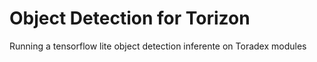 # Object Detection for Torizon

Running a tensorflow lite object detection inferente on Toradex modules